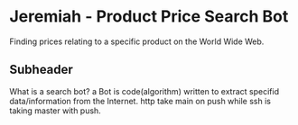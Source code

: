 # Jeremiah - Product Price Search Bot
Finding prices relating to a specific product on the World Wide Web.
## Subheader
What is a search bot?
a Bot is code(algorithm) written to extract specifid data/information from the Internet.
http take main on push while ssh is taking master with push.